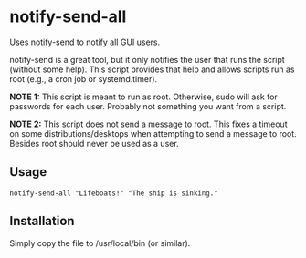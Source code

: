 # notify-send-all
Uses notify-send to notify all GUI users.

notify-send is a great tool, but it only notifies the user that runs the
script (without some help). This script provides that help and allows 
scripts run as root (e.g., a cron job or systemd.timer).

**NOTE 1:** This script is meant to run as root. Otherwise, sudo will ask for 
passwords for each user. Probably not something you want from a script.

**NOTE 2:** This script does not send a message to root. This fixes a timeout 
on some distributions/desktops when attempting to send a message to root. 
Besides root should never be used as a user.

## Usage

```shell
notify-send-all "Lifeboats!" "The ship is sinking."
```

## Installation

Simply copy the file to /usr/local/bin (or similar).
